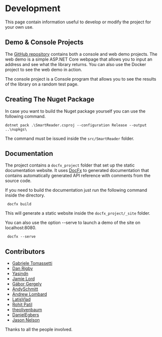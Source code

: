 # Development

This page contain information useful to develop or modify the project for your own use.

## Demo & Console Projects

The [GitHub repository](https://github.com/strumenta/SmartReader) contains both a console and web demo projects. The web demo is a simple ASP.NET Core webpage that allows you to input an address and see what the library returns. You can also use the Docker project to see the web demo in action.

The console project is a Console program that allows you to see the results of the library on a random test page.

## Creating The Nuget Package

In case you want to build the Nuget package yourself you can use the following command.

```
dotnet pack .\SmartReader.csproj --configuration Release --output ..\nupkgs\
```

The command must be issued inside the `src/SmartReader` folder.

## Documentation

The project contains a `docfx_project` folder that set up the static documentation website. It uses [DocFx](https://dotnet.github.io/docfx/index.html) to generated documentation that contains automatically generated API reference with comments from the source code.

If you need to build the documentation just run the following command inside the directory.

```
 docfx build
```

This will generate a static website inside the `docfx_project/_site` folder.

You can also use the option --serve to launch a demo of the site on localhost:8080.

```
 docfx --serve
```

## Contributors

- [Gabriele Tomassetti](https://github.com/gabriele-tomassetti)
- [Dan Rigby](https://github.com/DanRigby)
- [Yasindn](https://github.com/yasindn)
- [Jamie Lord](https://github.com/jamie-lord)
- [Gábor Gergely](https://github.com/kodfodrasz)
- [AndySchmitt](https://github.com/AndySchmitt)
- [Andrew Lombard](https://github.com/alombard)
- [LatisVlad](https://github.com/latisvlad)
- [Rohit Patil](https://github.com/RohitPatilRRP)
- [theolivenbaum](https://github.com/theolivenbaum)
- [DanielEgbers](https://github.com/DanielEgbers)
- [Jason Nelson](https://github.com/iamcarbon)

Thanks to all the people involved.
